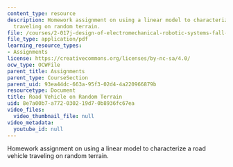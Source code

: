 ```yaml
---
content_type: resource
description: Homework assignment on using a linear model to characterize a road vehicle
  traveling on random terrain.
file: /courses/2-017j-design-of-electromechanical-robotic-systems-fall-2009/8e7a00b7a772030219d70b8936fc67ea_MIT2_017JF09_p16.pdf
file_type: application/pdf
learning_resource_types:
- Assignments
license: https://creativecommons.org/licenses/by-nc-sa/4.0/
ocw_type: OCWFile
parent_title: Assignments
parent_type: CourseSection
parent_uid: 93ea44dc-663a-95f3-02d4-4a220966879b
resourcetype: Document
title: Road Vehicle on Random Terrain
uid: 8e7a00b7-a772-0302-19d7-0b8936fc67ea
video_files:
  video_thumbnail_file: null
video_metadata:
  youtube_id: null
---
```

Homework assignment on using a linear model to characterize a road vehicle traveling on random terrain.